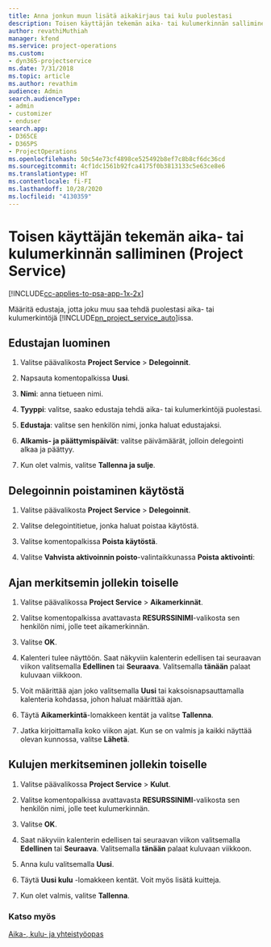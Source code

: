 ```yaml
---
title: Anna jonkun muun lisätä aikakirjaus tai kulu puolestasi
description: Toisen käyttäjän tekemän aika- tai kulumerkinnän salliminen Project Servicessä
author: revathiMuthiah
manager: kfend
ms.service: project-operations
ms.custom:
- dyn365-projectservice
ms.date: 7/31/2018
ms.topic: article
ms.author: revathim
audience: Admin
search.audienceType:
- admin
- customizer
- enduser
search.app:
- D365CE
- D365PS
- ProjectOperations
ms.openlocfilehash: 50c54e73cf4898ce525492b8ef7c8b8cf6dc36cd
ms.sourcegitcommit: 4cf1dc1561b92fca4175f0b3813133c5e63ce8e6
ms.translationtype: HT
ms.contentlocale: fi-FI
ms.lasthandoff: 10/28/2020
ms.locfileid: "4130359"
---
```

# <a name="allow-someone-else-to-enter-your-time-entry-or-expense-project-service"></a>Toisen käyttäjän tekemän aika- tai kulumerkinnän salliminen (Project Service)

[!INCLUDE[cc-applies-to-psa-app-1x-2x](../includes/cc-applies-to-psa-app-1x-2x.md)]

Määritä edustaja, jotta joku muu saa tehdä puolestasi aika- tai kulumerkintöjä [!INCLUDE[pn_project_service_auto](../includes/pn-project-service-auto.md)]issa.  
  
## <a name="create-a-delegate"></a>Edustajan luominen  
  
1.  Valitse päävalikosta **Project Service** > **Delegoinnit**.  
  
2.  Napsauta komentopalkissa **Uusi**.  
  
3. **Nimi**: anna tietueen nimi.  
  
4. **Tyyppi**: valitse, saako edustaja tehdä aika- tai kulumerkintöjä puolestasi.  
  
5. **Edustaja**: valitse sen henkilön nimi, jonka haluat edustajaksi.  
  
6. **Alkamis- ja päättymispäivät**: valitse päivämäärät, jolloin delegointi alkaa ja päättyy.  
  
7.  Kun olet valmis, valitse **Tallenna ja sulje**.  
  
## <a name="turn-off-delegation"></a>Delegoinnin poistaminen käytöstä  
  
1.  Valitse päävalikosta **Project Service** > **Delegoinnit**.  
  
2.  Valitse delegointitietue, jonka haluat poistaa käytöstä.  
  
3.  Valitse komentopalkissa **Poista käytöstä**.  
  
4.  Valitse **Vahvista aktivoinnin poisto**-valintaikkunassa **Poista aktivointi**:  
  
## <a name="enter-time-for-someone-else"></a>Ajan merkitsemin jollekin toiselle  
  
1.  Valitse päävalikossa **Project Service** > **Aikamerkinnät**.  
  
2.  Valitse komentopalkissa avattavasta **RESURSSINIMI**-valikosta sen henkilön nimi, jolle teet aikamerkinnän.  
  
3.  Valitse **OK**.  
  
4.  Kalenteri tulee näyttöön. Saat näkyviin kalenterin edellisen tai seuraavan viikon valitsemalla **Edellinen** tai **Seuraava**. Valitsemalla **tänään** palaat kuluvaan viikkoon.  
  
5.  Voit määrittää ajan joko valitsemalla **Uusi** tai kaksoisnapsauttamalla kalenteria kohdassa, johon haluat määrittää ajan.  
  
6.  Täytä **Aikamerkintä**-lomakkeen kentät ja valitse **Tallenna**.  
  
7.  Jatka kirjoittamalla koko viikon ajat. Kun se on valmis ja kaikki näyttää olevan kunnossa, valitse **Lähetä**.  
  
## <a name="enter-expenses-for-someone-else"></a>Kulujen merkitseminen jollekin toiselle  
  
1.  Valitse päävalikossa **Project Service** > **Kulut**.  
  
2.  Valitse komentopalkissa avattavasta **RESURSSINIMI**-valikosta sen henkilön nimi, jolle teet kulumerkinnän.  
  
3.  Valitse **OK**.  
  
4.  Saat näkyviin kalenterin edellisen tai seuraavan viikon valitsemalla **Edellinen** tai **Seuraava**. Valitsemalla **tänään** palaat kuluvaan viikkoon.  
  
5.  Anna kulu valitsemalla **Uusi**.  
  
6.  Täytä **Uusi kulu** -lomakkeen kentät. Voit myös lisätä kuitteja.  
  
7.  Kun olet valmis, valitse **Tallenna**.  
  
### <a name="see-also"></a>Katso myös  
 [Aika-, kulu- ja yhteistyöopas](../psa/time-expense-collaboration-guide.md)
